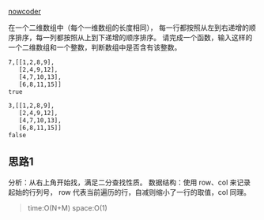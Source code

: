 [nowcoder](https://www.nowcoder.com/practice/abc3fe2ce8e146608e868a70efebf62e?tpId=13&tqId=11154&tPage=1&rp=1&ru=%2Fta%2Fcoding-interviews&qru=%2Fta%2Fcoding-interviews%2Fquestion-ranking)

在一个二维数组中（每个一维数组的长度相同），
每一行都按照从左到右递增的顺序排序，每一列都按照从上到下递增的顺序排序。
请完成一个函数，输入这样的一个二维数组和一个整数，判断数组中是否含有该整数。
```html
7,[[1,2,8,9],
   [2,4,9,12],
   [4,7,10,13],
   [6,8,11,15]]
true

3,[[1,2,8,9],
   [2,4,9,12],
   [4,7,10,13],
   [6,8,11,15]]
false
```

## 思路1
分析：从右上角开始找，满足二分查找性质。
数据结构：使用 row、col 来记录起始的行列号，
row  代表当前遍历的行，自减则缩小了一行的取值，col 同理。

> time:O(N+M) space:O(1)
